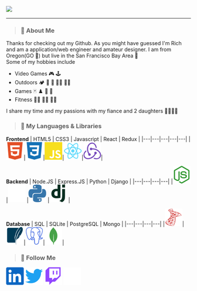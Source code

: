 <img src="./media/avatar.svg" width="800" display="inline" margin="auto">

---
> ### :name_badge: About Me
Thanks for checking out my Github. As you might have guessed I'm Rich and am a application/web engineer and amateur designer. I am from Oregon(GO :duck:) but live in the San Francisco Bay Area :bridge_at_night:  
Some of my hobbies include  
- Video Games :video_game: :joystick:  
- Outdoors :camping: :diving_mask: :flying_disc: :climbing_man: :rowing_man:  
- Games :black_joker: :chess_pawn: :game_die: :jigsaw:
- Fitness :weight_lifting_man: :lotus_position_man: :running_man:

I share my time and my passions with my fiance and 2 daughters :family_man_woman_girl_girl:

> ### :wrench: My Languages & Libraries

**Frontend**
| HTML5 | CSS3 | Javascript | React | Redux |
|---|---|---|---|---|
|<img src="./media/html5.svg" width="48">|<img src="./media/css3.svg" width="48">|<img src="./media/javascript.svg" width="48">|<img src="./media/react.svg" width="48">|<img src="./media/redux.svg" width="48">|  

**Backend**
| Node.JS | Express.JS  | Python | Django |
|---|---|---|---|
|<img src="./media/nodedotjs.svg" width="48">   |<img src="./media/express.svg" width="48">   |<img src="./media/python.svg" width="48">   |<img src="./media/django.svg" width="48">   |  

**Database**
| SQL | SQLite | PostgreSQL | Mongo |
|---|---|---|---|
|<img src="./media/microsoftsqlserver.svg" width="48">|<img src="./media/sqlite.svg" width="48">|<img src="./media/postgresql.svg" width="48">|<img src="./media/mongodb.svg" width="48">|






> ### :newspaper: Follow Me
[<img src="./media/linkedin.svg" width="48">](https://www.linkedin.com/in/rich-kevan/)
[<img src="./media/twitter.svg" width="48">](https://twitter.com/intent/follow?screen_name=richkevan)
[<img src="./media/twitch.svg" width="48">](https://www.twitch.tv/richkevan)
[<img src="./media/devdotto.svg" width="48">](https://dev.to/richkevan)
